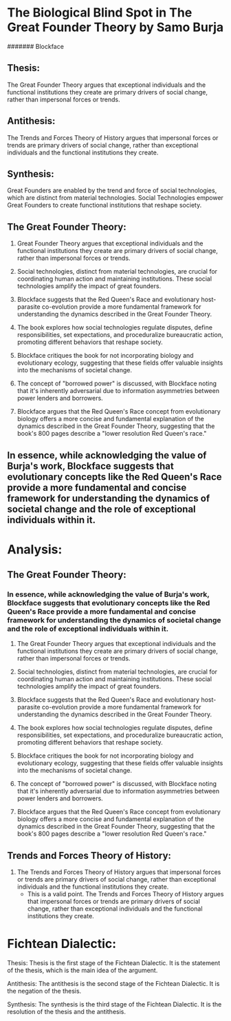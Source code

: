 # The Biological Blind Spot in The Great Founder Theory by Samo Burja
####### Blockface

## Thesis:
The Great Founder Theory argues that exceptional individuals and the functional institutions they create are primary drivers of social change, rather than impersonal forces or trends.

## Antithesis:
The Trends and Forces Theory of History argues that impersonal forces or trends are primary drivers of social change, rather than exceptional individuals and the functional institutions they create.

## Synthesis:
Great Founders are enabled by the trend and force of social technologies, which are distinct from material technologies. Social Technologies empower Great Founders to create functional institutions that reshape society.

## The Great Founder Theory:

1. Great Founder Theory argues that exceptional individuals and the functional institutions they create are primary drivers of social change, rather than impersonal forces or trends.

2. Social technologies, distinct from material technologies, are crucial for coordinating human action and maintaining institutions. These social technologies amplify the impact of great founders.

3. Blockface suggests that the Red Queen's Race and evolutionary host-parasite co-evolution provide a more fundamental framework for understanding the dynamics described in the Great Founder Theory.

4. The book explores how social technologies regulate disputes, define responsibilities, set expectations, and proceduralize bureaucratic action, promoting different behaviors that reshape society.

5. Blockface critiques the book for not incorporating biology and evolutionary ecology, suggesting that these fields offer valuable insights into the mechanisms of societal change.

6. The concept of "borrowed power" is discussed, with Blockface noting that it's inherently adversarial due to information asymmetries between power lenders and borrowers.

7. Blockface argues that the Red Queen's Race concept from evolutionary biology offers a more concise and fundamental explanation of the dynamics described in the Great Founder Theory, suggesting that the book's 800 pages describe a "lower resolution Red Queen's race."

## In essence, while acknowledging the value of Burja's work, Blockface suggests that evolutionary concepts like the Red Queen's Race provide a more fundamental and concise framework for understanding the dynamics of societal change and the role of exceptional individuals within it.

# Analysis:

## The Great Founder Theory:    

### In essence, while acknowledging the value of Burja's work, Blockface suggests that evolutionary concepts like the Red Queen's Race provide a more fundamental and concise framework for understanding the dynamics of societal change and the role of exceptional individuals within it.

1. The Great Founder Theory argues that exceptional individuals and the functional institutions they create are primary drivers of social change, rather than impersonal forces or trends.

2. Social technologies, distinct from material technologies, are crucial for coordinating human action and maintaining institutions. These social technologies amplify the impact of great founders.

3. Blockface suggests that the Red Queen's Race and evolutionary host-parasite co-evolution provide a more fundamental framework for understanding the dynamics described in the Great Founder Theory.

4. The book explores how social technologies regulate disputes, define responsibilities, set expectations, and proceduralize bureaucratic action, promoting different behaviors that reshape society.

5. Blockface critiques the book for not incorporating biology and evolutionary ecology, suggesting that these fields offer valuable insights into the mechanisms of societal change.

6. The concept of "borrowed power" is discussed, with Blockface noting that it's inherently adversarial due to information asymmetries between power lenders and borrowers.

7. Blockface argues that the Red Queen's Race concept from evolutionary biology offers a more concise and fundamental explanation of the dynamics described in the Great Founder Theory, suggesting that the book's 800 pages describe a "lower resolution Red Queen's race."


## Trends and Forces Theory of History:

1. The Trends and Forces Theory of History argues that impersonal forces or trends are primary drivers of social change, rather than exceptional individuals and the functional institutions they create.
    - This is a valid point. The Trends and Forces Theory of History argues that impersonal forces or trends are primary drivers of social change, rather than exceptional individuals and the functional institutions they create.

# Fichtean Dialectic:

Thesis: Thesis is the first stage of the Fichtean Dialectic. It is the statement of the thesis, which is the main idea of the argument.

Antithesis: The antithesis is the second stage of the Fichtean Dialectic. It is the negation of the thesis.

Synthesis: The synthesis is the third stage of the Fichtean Dialectic. It is the resolution of the thesis and the antithesis.



